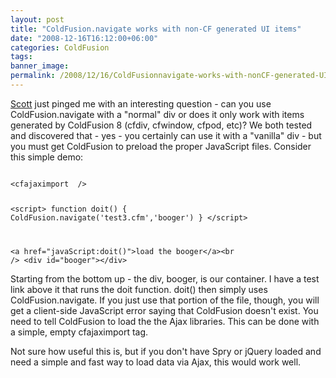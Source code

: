 ```yaml
---
layout: post
title: "ColdFusion.navigate works with non-CF generated UI items"
date: "2008-12-16T16:12:00+06:00"
categories: ColdFusion 
tags: 
banner_image: 
permalink: /2008/12/16/ColdFusionnavigate-works-with-nonCF-generated-UI-items
---
```


<a href="http://www.boyzoid.com">Scott</a> just pinged me with an interesting question - can you use ColdFusion.navigate with a "normal" div or does it only work with items generated by ColdFusion 8 (cfdiv, cfwindow, cfpod, etc)? We both tested and discovered that - yes - you certainly can use it with a "vanilla" div - but you must get ColdFusion to preload the proper JavaScript files. Consider this simple demo:

<code>
&lt;cfajaximport  /&gt;

&lt;script&gt;
function doit() {
	ColdFusion.navigate('test3.cfm','booger')
}
&lt;/script&gt;

&lt;a href="javaScript:doit()"&gt;load the booger&lt;/a&gt;&lt;br /&gt;
&lt;div id="booger"&gt;&lt;/div&gt;
</code>

Starting from the bottom up - the div, booger, is our container. I have a test link above it that runs the doit function. doit() then simply uses ColdFusion.navigate. If you just use that portion of the file, though, you will get a client-side JavaScript error saying that ColdFusion doesn't exist. You need to tell ColdFusion to load the the Ajax libraries. This can be done with a simple, empty cfajaximport tag. 

Not sure how useful this is, but if you don't have Spry or jQuery loaded and need a simple and fast way to load data via Ajax, this would work well.